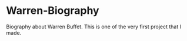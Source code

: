# Warren-Biography
Biography about Warren Buffet. This is one of the very first project that I made.

